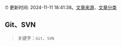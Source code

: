 :alarm_clock: 更新时间: 2024-11-11 18:41:38。[文章来源](/README.md)、[文章分类](/TAGS.md)

## Git、SVN


> 关键字：`Git`、`SVN`



